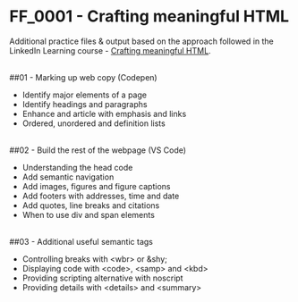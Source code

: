 # FF_0001 - Crafting meaningful HTML

Additional practice files & output based on the approach followed in the LinkedIn Learning course - [Crafting meaningful HTML](https://www.linkedin.com/learning/crafting-meaningful-html/).

<br>
##01 - Marking up web copy (Codepen)

- Identify major elements of a page
- Identify headings and paragraphs
- Enhance and article with emphasis and links
- Ordered, unordered and definition lists


<br>
##02 - Build the rest of the webpage (VS Code)

- Understanding the head code
- Add semantic navigation
- Add images, figures and figure captions
- Add footers with addresses, time and date
- Add quotes, line breaks and citations
- When to use div and span elements


<br>
##03 - Additional useful semantic tags

- Controlling breaks with \<wbr> or \&shy;
- Displaying code with \<code>, \<samp> and \<kbd>
- Providing scripting alternative with noscript
- Providing details with \<details> and \<summary>
